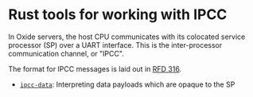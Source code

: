 # Rust tools for working with IPCC

In Oxide servers, the host CPU communicates with its colocated service processor
(SP) over a UART interface.  This is the inter-processor communication channel,
or "IPCC".

The format for IPCC messages is laid out in
[RFD 316](https://rfd.shared.oxide.computer/rfd/0316).

- [`ipcc-data`](ipcc-data): Interpreting data payloads which are opaque to the SP
